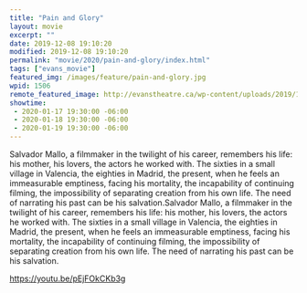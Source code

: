 ```yaml
---
title: "Pain and Glory"
layout: movie
excerpt: ""
date: 2019-12-08 19:10:20
modified: 2019-12-08 19:10:20
permalink: "movie/2020/pain-and-glory/index.html"
tags: ["evans_movie"]
featured_img: /images/feature/pain-and-glory.jpg
wpid: 1506
remote_featured_image: http://evanstheatre.ca/wp-content/uploads/2019/12/pain-and-glory.jpg
showtime: 
 - 2020-01-17 19:30:00 -06:00
 - 2020-01-18 19:30:00 -06:00
 - 2020-01-19 19:30:00 -06:00
---
```




Salvador Mallo, a filmmaker in the twilight of his career, remembers his life: his mother, his lovers, the actors he worked with. The sixties in a small village in Valencia, the eighties in Madrid, the present, when he feels an immeasurable emptiness, facing his mortality, the incapability of continuing filming, the impossibility of separating creation from his own life. The need of narrating his past can be his salvation.Salvador Mallo, a filmmaker in the twilight of his career, remembers his life: his mother, his lovers, the actors he worked with. The sixties in a small village in Valencia, the eighties in Madrid, the present, when he feels an immeasurable emptiness, facing his mortality, the incapability of continuing filming, the impossibility of separating creation from his own life. The need of narrating his past can be his salvation.

https://youtu.be/pEjFOkCKb3g